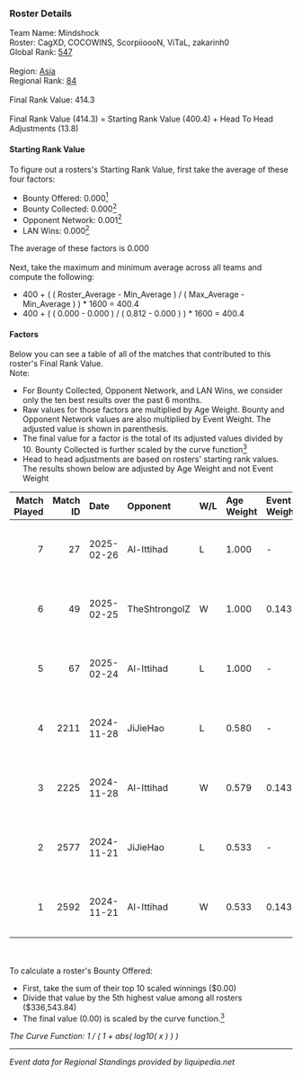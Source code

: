 ### Roster Details<br />
Team Name: Mindshock<br />
Roster: CagXD, COCOWINS, ScorpiioooN, ViTaL, zakarinh0<br />
Global Rank: [547](../../standings_global_2025_03_01.md)<br />
<br />
Region: [Asia]( ../../standings_asia_2025_03_01.md)<br />
Regional Rank: [84]( ../../standings_asia_2025_03_01.md)<br />
<br />
Final Rank Value:  414.3<br />
<br />
Final Rank Value (414.3) = Starting Rank Value (400.4) + Head To Head Adjustments (13.8)<br />

#### Starting Rank Value<br />
To figure out a rosters's Starting Rank Value, first take the average of these four factors:<br />
- Bounty Offered: 0.000[<sup>1</sup>](#table2)
- Bounty Collected: 0.000[<sup>2</sup>](#table1)
- Opponent Network: 0.001[<sup>2</sup>](#table1)
- LAN Wins: 0.000[<sup>2</sup>](#table1)

The average of these factors is 0.000<br />
<br />
Next, take the maximum and minimum average across all teams and compute the following:<br />
- 400 + ( ( Roster_Average - Min_Average ) / ( Max_Average - Min_Average ) ) * 1600 = 400.4
- 400 + ( ( 0.000 - 0.000 ) / ( 0.812 - 0.000 ) ) * 1600 = 400.4


#### Factors<br />
Below you can see a table of all of the matches that contributed to this roster's Final Rank Value.<br />
Note:<br />

- For Bounty Collected, Opponent Network, and LAN Wins, we consider only the ten best results over the past 6 months.
- Raw values for those factors are multiplied by Age Weight. Bounty and Opponent Network values are also multiplied by Event Weight. The adjusted value is shown in parenthesis.
- The final value for a factor is the total of its adjusted values divided by 10. Bounty Collected is further scaled by the curve function[<sup>3</sup>](#curveFunction)
- Head to head adjustments are based on rosters' starting rank values. The results shown below are adjusted by Age Weight and not Event Weight
<span id="table1"></span><br />


| Match Played | Match ID | Date       | Opponent      | W/L | Age Weight | Event Weight | Bounty Collected | Opponent Network | LAN Wins  | H2H Adj. | Roster                                         |
| -: | -: | :- | :- | :- | :- | :- | :- | :- | :- | -: | :- |
|            7 |       27 | 2025-02-26 | Al-Ittihad    | L   | 1.000      | -            | -                | -                | -         |    -5.61 | CagXD, COCOWINS, ScorpiioooN, ViTaL, zakarinh0 |
|            6 |       49 | 2025-02-25 | TheShtrongolZ | W   | 1.000      | 0.143        | 0.000 (0.000)    | 0.000 (0.000)    | 0 (0.000) |    14.58 | CagXD, COCOWINS, ScorpiioooN, ViTaL, zakarinh0 |
|            5 |       67 | 2025-02-24 | Al-Ittihad    | L   | 1.000      | -            | -                | -                | -         |    -5.07 | CagXD, COCOWINS, ScorpiioooN, ViTaL, zakarinh0 |
|            4 |     2211 | 2024-11-28 | JiJieHao      | L   | 0.580      | -            | -                | -                | -         |    -3.90 | 7kick, CagXD, NAKO, ViTaL, zakarinh0           |
|            3 |     2225 | 2024-11-28 | Al-Ittihad    | W   | 0.579      | 0.143        | 0.000 (0.000)    | 0.056 (0.005)    | 0 (0.000) |     9.09 | 7kick, CagXD, NAKO, ViTaL, zakarinh0           |
|            2 |     2577 | 2024-11-21 | JiJieHao      | L   | 0.533      | -            | -                | -                | -         |    -3.56 | 7kick, CagXD, NAKO, ViTaL, zakarinh0           |
|            1 |     2592 | 2024-11-21 | Al-Ittihad    | W   | 0.533      | 0.143        | 0.000 (0.000)    | 0.056 (0.004)    | 0 (0.000) |     8.28 | 7kick, CagXD, NAKO, ViTaL, zakarinh0           |

<br />
<span id="table2"></span><br />
To calculate a roster's Bounty Offered:<br />

- First, take the sum of their top 10 scaled winnings ($0.00)
- Divide that value by the 5th highest value among all rosters ($336,543.84)
- The final value (0.00) is scaled by the curve function.[<sup>3</sup>](#curveFunction)

<span id="curveFunction"></span>_The Curve Function: 1 / ( 1 + abs( log10( x ) ) )_<br />

---
_Event data for Regional Standings provided by liquipedia.net_<br />

